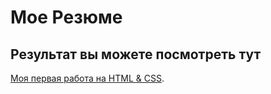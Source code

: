 # Мое Резюме

## Результат вы можете посмотреть тут

[Моя первая работа на HTML & CSS](https://ivangrenaderov.github.io/resume1/).
